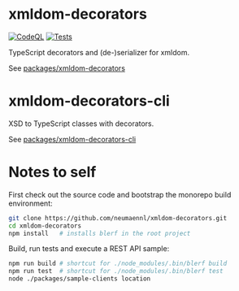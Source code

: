 # xmldom-decorators
[![CodeQL](https://github.com/neumaennl/xmldom-decorators/actions/workflows/codeql.yml/badge.svg)](https://github.com/neumaennl/xmldom-decorators/actions/workflows/codeql.yml)
[![Tests](https://github.com/neumaennl/xmldom-decorators/workflows/Tests/badge.svg)](https://github.com/neumaennl/xmldom-decorators/actions/workflows/test.yml)

TypeScript decorators and (de-)serializer for xmldom.

See [packages/xmldom-decorators](packages/xmldom-decorators)

# xmldom-decorators-cli

XSD to TypeScript classes with decorators.

See [packages/xmldom-decorators-cli](packages/xmldom-decorators-cli)

# Notes to self

First check out the source code and bootstrap the monorepo build environment:

```bash
git clone https://github.com/neumaennl/xmldom-decorators.git
cd xmldom-decorators
npm install   # installs blerf in the root project
```

Build, run tests and execute a REST API sample:

```bash
npm run build # shortcut for ./node_modules/.bin/blerf build
npm run test  # shortcut for ./node_modules/.bin/blerf test
node ./packages/sample-clients location
```
